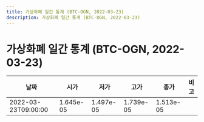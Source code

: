 ```yaml
---
title: 가상화폐 일간 통계 (BTC-OGN, 2022-03-23)
description: 가상화폐 일간 통계 (BTC-OGN, 2022-03-23)
---
```


가상화폐 일간 통계 (BTC-OGN, 2022-03-23)
===

|날짜|시가|저가|고가|종가|비고|
|--|--|--|--|--|--|
|2022-03-23T09:00:00|1.645e-05|1.497e-05|1.739e-05|1.513e-05|    |
